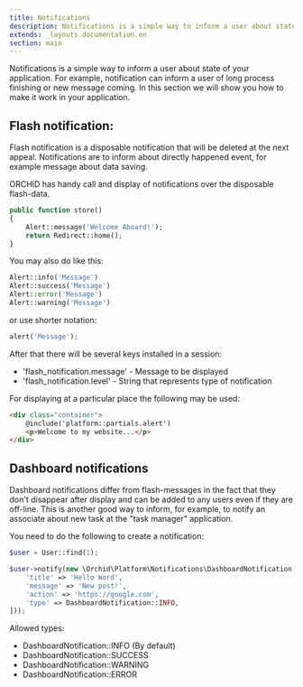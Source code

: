 ```yaml
---
title: Notifications
description: Notifications is a simple way to inform a user about state of your application.
extends: _layouts.documentation.en
section: main
---
```


Notifications is a simple way to inform a user about state of your application. For example, notification  can inform a user of long process finishing or new message coming. In this section we will show you how to make it work in your application.

## Flash notification:

Flash notification is a disposable notification that will be deleted at the next appeal. Notifications are to inform about directly happened event, for example message about data saving.

ORCHID has handy call and display of notifications over the disposable flash-data.


```php
public function store()
{
    Alert::message('Welcome Aboard!');
    return Redirect::home();
}
```

You may also do like this:

```php
Alert::info('Message')
Alert::success('Message')
Alert::error('Message')
Alert::warning('Message')
```

or use shorter notation:

```php
alert('Message');
```


After that there will be several keys installed in a session:
- 'flash_notification.message' - Message to be displayed
- 'flash_notification.level' - String that represents type of notification

For displaying at a particular place the following may be used:
```html
<div class="container">
    @include('platform::partials.alert')
    <p>Welcome to my website...</p>
</div>
```

## Dashboard notifications

Dashboard notifications differ from flash-messages in the fact that they don't disappear after display and can be added to any users even if they are off-line. This is another good way to inform, for example, to notify an associate about new task at the "task manager" application.

You need to do the following to create a notification:
```php
$user = User::find(1);

$user->notify(new \Orchid\Platform\Notifications\DashboardNotification([
    'title' => 'Hello Word',
    'message' => 'New post!',
    'action' => 'https://google.com',
    'type' => DashboardNotification::INFO,
]));
```

Allowed types:

- DashboardNotification::INFO (By default)
- DashboardNotification::SUCCESS
- DashboardNotification::WARNING
- DashboardNotification::ERROR

